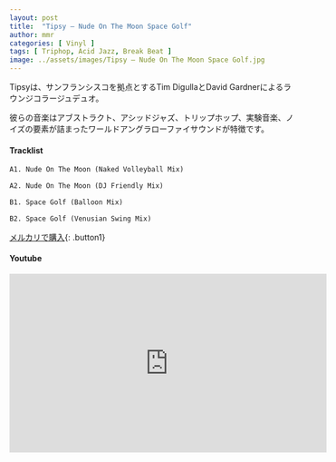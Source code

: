 ```yaml
---
layout: post
title:  "Tipsy – Nude On The Moon Space Golf"
author: mmr
categories: [ Vinyl ]
tags: [ Triphop, Acid Jazz, Break Beat ]
image: ../assets/images/Tipsy – Nude On The Moon Space Golf.jpg
---
```


Tipsyは、サンフランシスコを拠点とするTim DigullaとDavid Gardnerによるラウンジコラージュデュオ。

彼らの音楽はアブストラクト、アシッドジャズ、トリップホップ、実験音楽、ノイズの要素が詰まったワールドアングラローファイサウンドが特徴です。


#### Tracklist
```md
A1. Nude On The Moon (Naked Volleyball Mix)

A2. Nude On The Moon (DJ Friendly Mix)

B1. Space Golf (Balloon Mix)

B2. Space Golf (Venusian Swing Mix)
```

[メルカリで購入](https://jp.mercari.com/item/m39453173414?afid=6142608987){: .button1}

#### Youtube
<iframe width="560" height="315" src="https://www.youtube.com/embed/PzGx4oDDhAY?si=7ghPeZCVRG_1at2Z" title="YouTube video player" frameborder="0" allow="accelerometer; autoplay; clipboard-write; encrypted-media; gyroscope; picture-in-picture; web-share" referrerpolicy="strict-origin-when-cross-origin" allowfullscreen></iframe>